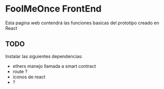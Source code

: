 # FoolMeOnce FrontEnd

Esta pagina web contendrá las funciones basicas del prototipo creado en React

## TODO

Instalar las siguientes dependencias:

- ethers manejo llamada a smart contract
- route ?
- iconos de react
- ?
